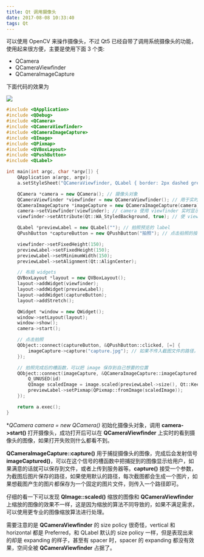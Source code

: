 ```yaml
---
title: Qt 调用摄像头
date: 2017-08-08 10:33:40
tags: Qt
---
```


可以使用 OpenCV 来操作摄像头，不过 Qt5 已经自带了调用系统摄像头的功能，使用起来很方便，主要是使用下面 3 个类:

* QCamera
* QCameraViewfinder
* QCameraImageCapture

下面代码的效果为

![](/img/qt/camera.png)

<!--more-->

```cpp
#include <QApplication>
#include <QDebug>
#include <QCamera>
#include <QCameraViewfinder>
#include <QCameraImageCapture>
#include <QImage>
#include <QPixmap>
#include <QVBoxLayout>
#include <QPushButton>
#include <QLabel>

int main(int argc, char *argv[]) {
    QApplication a(argc, argv);
    a.setStyleSheet("QCameraViewfinder, QLabel { border: 2px dashed grey;}");

    QCamera *camera = new QCamera(); // 摄像头对象
    QCameraViewfinder *viewfinder = new QCameraViewfinder(); // 用于实时显示摄像头图像
    QCameraImageCapture *imageCapture = new QCameraImageCapture(camera); // 用于截取摄像头图像
    camera->setViewfinder(viewfinder); // camera 使用 viewfinder 实时显示图像
    viewfinder->setAttribute(Qt::WA_StyledBackground, true); // 使 viewfinder 能够使用 QSS

    QLabel *previewLabel = new QLabel(""); // 拍照预览的 label
    QPushButton *captureButton = new QPushButton("拍照"); // 点击拍照的按钮

    viewfinder->setFixedHeight(150);
    previewLabel->setFixedHeight(150);
    previewLabel->setMinimumWidth(150);
    previewLabel->setAlignment(Qt::AlignCenter);

    // 布局 widgets
    QVBoxLayout *layout = new QVBoxLayout();
    layout->addWidget(viewfinder);
    layout->addWidget(previewLabel);
    layout->addWidget(captureButton);
    layout->addStretch();

    QWidget *window = new QWidget();
    window->setLayout(layout);
    window->show();
    camera->start();

    // 点击拍照
    QObject::connect(captureButton, &QPushButton::clicked, [=] {
        imageCapture->capture("capture.jpg"); // 如果不传入截图文件的路径，则会使用默认的路径，每次截图生成一个图片
    });

    // 拍照完成后的槽函数，可以把 image 保存到自己想要的位置
    QObject::connect(imageCapture, &QCameraImageCapture::imageCaptured, [=](int id, const QImage &image) {
        Q_UNUSED(id)
        QImage scaledImage = image.scaled(previewLabel->size(), Qt::KeepAspectRatio, Qt::SmoothTransformation);
        previewLabel->setPixmap(QPixmap::fromImage(scaledImage));
    });

    return a.exec();
}
```

**QCamera *camera = new QCamera()** 初始化摄像头对象，调用 **camera->start()** 打开摄像头，成功打开后可以在 **QCameraViewfinder** 上实时的看到摄像头的图像，如果打开失败则什么都看不到。

**QCameraImageCapture::capture()** 用于捕捉摄像头的图像，完成后会发射信号 **imageCaptured()**，可以在这个信号的槽函数中把捕捉到的图像显示给用户，如果满意的话就可以保存到文件，或者上传到服务器等。**capture()** 接受一个参数，为截图后图片保存的路径，如果使用默认的路径，每次截图都会生成一个图片，如果想截图产生的图片都保存为一个固定的图片文件，则传入一个路径即可。

仔细的看一下可以发现 **QImage::scaled()** 缩放的图像和 **QCameraViewfinder** 上缩放的图像的效果不一样，这是因为缩放的算法不同导致的，如果不满足需求，可以使用更专业的图像缩放算法进行处理。

需要注意的是 **QCameraViewfinder** 的 size policy 很奇怪，vertical 和 horizontal 都是 Preferred，和 QLabel 默认的 size policy 一样，但是表现出来的却是 expanding 的样子，甚至有 spacer 时，spacer 的 expanding 都没有效果，空间全被 **QCameraViewfinder** 占据了。

